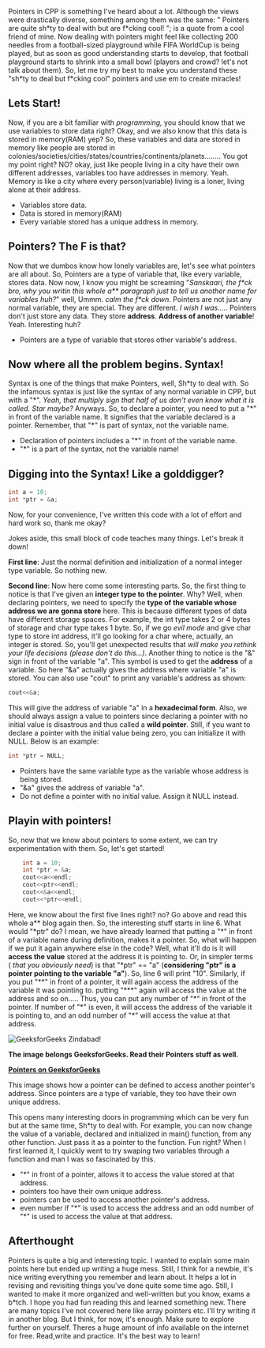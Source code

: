 Pointers in CPP is something I've heard about a lot. Although the views were drastically diverse, something among them was the same: " Pointers are quite sh\*ty to deal with but are f\*cking cool! "; is a quote from a cool friend of mine. Now dealing with pointers might feel like collecting 200 needles from a football-sized playground while FIFA WorldCup is being played, but as soon as good understanding starts to develop, that football playground starts to shrink into a small bowl (players and crowd? let's not talk about them). So, let me try my best to make you understand these "sh\*ty to deal but f\*cking cool" pointers and use em to create miracles!

## Lets Start!

Now, if you are a bit familiar with _programming,_ you should know that we use variables to store data right? Okay, and we also know that this data is stored in memory(RAM) yep? So, these variables and data are stored in memory like people are stored in colonies/societies/cities/states/countries/continents/planets........ You got my point right? NO? okay, just like people living in a city have their own different addresses, variables too have addresses in memory. Yeah. Memory is like a city where every person(variable) living is a loner, living alone at their address.

- Variables store data.
- Data is stored in memory(RAM)
- Every variable stored has a unique address in memory.

## Pointers? The F is that?

Now that we dumbos know how lonely variables are, let's see what pointers are all about. So, Pointers are a type of variable that, like every variable, stores data. Now now, I know you might be screaming "_Sanskaari, the f\*ck bro, why you writin this whole a\*\* paragraph just to tell us another name for variables huh?_" well, Ummm. _calm the f\*ck down_. Pointers are not just any normal variable, they are special. They are different. _I wish I was....._ Pointers don't just store any data. They store **address**. **Address of another variable**! Yeah. Interesting huh?

- Pointers are a type of variable that stores other variable's address.

## Now where all the problem begins. Syntax!

Syntax is one of the things that make Pointers, well, Sh\*ty to deal with. So the infamous syntax is just like the syntax of any normal variable in CPP, but with a "\*". _Yeah, that multiply sign that half of us don't even know what it is called. Star maybe?_ Anyways. So, to declare a pointer, you need to put a "\*" in front of the variable name. It signifies that the variable declared is a pointer. Remember, that "\*" is part of syntax, not the variable name.

- Declaration of pointers includes a "\*" in front of the variable name.
- "\*" is a part of the syntax, not the variable name!

## Digging into the Syntax! Like a golddigger?

```cpp
int a = 10;
int *ptr = &a;
```

Now, for your convenience, I've written this code with a lot of effort and hard work so, thank me okay?

Jokes aside, this small block of code teaches many things. Let's break it down!

**First line**: Just the normal definition and initialization of a normal integer type variable. So nothing new.

**Second line**: Now here come some interesting parts. So, the first thing to notice is that I've given an **integer type to the pointer**. Why? Well, when declaring pointers, we need to specify the **type of the variable whose address we are gonna store** here. This is because different types of data have different storage spaces. For example, the int type takes 2 or 4 bytes of storage and char type takes 1 byte. So, if we go _evil mode_ and give char type to store int address, it'll go looking for a char where, actually, an integer is stored. So, you'll get unexpected results that _will make you rethink your life decisions (please don't do this...)_. Another thing to notice is the "&" sign in front of the variable "a". This symbol is used to get the **address** of a variable. So here "&a" actually gives the address where variable "a" is stored. You can also use "cout" to print any variable's address as shown:

```cpp
cout<<&a;
```

This will give the address of variable "a" in a **hexadecimal form**. Also, we should always assign a value to pointers since declaring a pointer with no initial value is disastrous and thus called a **wild pointer**. Still, if you want to declare a pointer with the initial value being zero, you can initialize it with NULL. Below is an example:

```cpp
int *ptr = NULL;
```

- Pointers have the same variable type as the variable whose address is being stored.
- "&a" gives the address of variable "a".
- Do not define a pointer with no initial value. Assign it NULL instead.

## Playin with pointers!

So, now that we know about pointers to some extent, we can try experimentation with them. So, let's get started!

```cpp
    int a = 10;
    int *ptr = &a;
    cout<<a<<endl;
    cout<<ptr<<endl;
    cout<<&a<<endl;
    cout<<*ptr<<endl;
```

Here, we know about the first five lines right? no? Go above and read this whole a\*\* blog again then. So, the interesting stuff starts in line 6. What would "\*ptr" do? I mean, we have already learned that putting a "\*" in front of a variable name during definition, makes it a pointer. So, what will happen if we put it again anywhere else in the code? Well, what it'll do is it will **access the value** stored at the address it is pointing to. Or, in simpler terms ( _that you obviously need_) is that "\*ptr" == "a" (**considering "ptr" is a pointer pointing to the variable "a"**). So, line 6 will print "10". Similarly, if you put "\*\*" in front of a pointer, it will again access the address of the variable it was pointing to. putting "\*\*\*" again will access the value at the address and so on..... Thus, you can put any number of "\*" in front of the pointer. If number of "\*" is even, it will access the address of the variable it is pointing to, and an odd number of "\*" will access the value at that address.

![GeeksforGeeks Zindabad!](https://media.geeksforgeeks.org/wp-content/cdn-uploads/How-Pointer-Works-In-C.png)

**The image belongs GeeksforGeeks. Read their Pointers stuff as well.**

[**Pointers on GeeksforGeeks**](https://www.geeksforgeeks.org/c-pointers/)

This image shows how a pointer can be defined to access another pointer's address. Since pointers are a type of variable, they too have their own unique address.

This opens many interesting doors in programming which can be very fun but at the same time, Sh\*ty to deal with. For example, you can now change the value of a variable, declared and initialized in main() function, from any other function. Just pass it as a pointer to the function. Fun right? When I first learned it, I quickly went to try swaping two variables through a function and man I was so fascinated by this.

- "\*" in front of a pointer, allows it to access the value stored at that address.
- pointers too have their own unique address.
- pointers can be used to access another pointer's address.
- even number if "\*" is used to access the address and an odd number of "\*" is used to access the value at that address.

## Afterthought

Pointers is quite a big and interesting topic. I wanted to explain some main points here but ended up writing a huge mess. Still, I think for a newbie, it's nice writing everything you remember and learn about. It helps a lot in revising and revisiting things you've done quite some time ago. Still, I wanted to make it more organized and well-written but you know, exams a b\*tch. I hope you had fun reading this and learned something new. There are many topics I've not covered here like array pointers etc. I'll try writing it in another blog. But I think, for now, it's enough. Make sure to explore further on yourself. Theres a huge amount of info available on the internet for free. Read,write and practice. It's the best way to learn!
